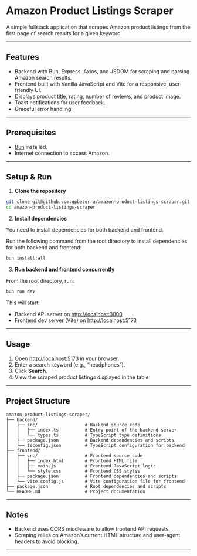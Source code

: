 # Amazon Product Listings Scraper

A simple fullstack application that scrapes Amazon product listings from the first page of search results for a given keyword.

---

## Features

- Backend with Bun, Express, Axios, and JSDOM for scraping and parsing Amazon search results.
- Frontend built with Vanilla JavaScript and Vite for a responsive, user-friendly UI.
- Displays product title, rating, number of reviews, and product image.
- Toast notifications for user feedback.
- Graceful error handling.

---

## Prerequisites

- [Bun](https://bun.sh/) installed.
- Internet connection to access Amazon.

---

## Setup & Run

1. **Clone the repository**

```bash
git clone git@github.com:gpbezerra/amazon-product-listings-scraper.git
cd amazon-product-listings-scraper
```

2. **Install dependencies**

You need to install dependencies for both backend and frontend.

Run the following command from the root directory to install dependencies for both backend and frontend:

```bash
bun install:all
```

3. **Run backend and frontend concurrently**

From the root directory, run:

```bash
bun run dev
```

This will start:

- Backend API server on [http://localhost:3000](http://localhost:3000)
- Frontend dev server (Vite) on [http://localhost:5173](http://localhost:5173)

---

## Usage

1. Open [http://localhost:5173](http://localhost:5173) in your browser.
2. Enter a search keyword (e.g., “headphones”).
3. Click **Search**.
4. View the scraped product listings displayed in the table.

---

## Project Structure

```
amazon-product-listings-scraper/
├── backend/
│   ├── src/                  # Backend source code
│   │   ├── index.ts          # Entry point of the backend server
│   │   └── types.ts          # TypeScript type definitions
│   ├── package.json          # Backend dependencies and scripts 
│   └── tsconfig.json         # TypeScript configuration for backend 
├── frontend/
│   ├── src/                  # Frontend source code
│   │   ├── index.html        # Frontend HTML file
│   │   ├── main.js           # Frontend JavaScript logic
│   │   └── style.css         # Frontend CSS styles
│   ├── package.json          # Frontend dependencies and scripts 
│   └── vite.config.js        # Vite configuration file for frontend
├── package.json              # Root dependencies and scripts
└── README.md                 # Project documentation
```

---

## Notes

- Backend uses CORS middleware to allow frontend API requests.
- Scraping relies on Amazon’s current HTML structure and user-agent headers to avoid blocking.

---